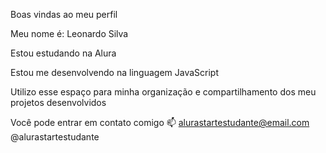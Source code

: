 Boas vindas ao meu perfil

Meu nome é: Leonardo Silva 

Estou estudando na Alura

Estou me desenvolvendo na linguagem JavaScript

Utilizo esse espaço para minha organização e compartilhamento dos meu projetos desenvolvidos

Você pode entrar em contato comigo 📫   alurastartestudante@email.com @alurastartestudante

